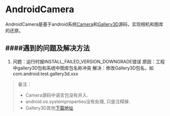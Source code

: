 AndroidCamera
==================
AndroidCamera是基于android系统[Camera](https://android.googlesource.com/platform/packages/apps/Camera/)和[Gallery3D](https://android.googlesource.com/platform/packages/apps/Gallery3D/)源码，实现相机和图库的还原。


####遇到的问题及解决方法
---------------------------------
1. 问题：运行时报INSTALL_FAILED_VERSION_DOWNGRADE错误
    原因：工程中gallery3D包和系统中图库包名称冲突
    解决：修改Gallery3D包名，如com.android.test.gallery3d.xxx


> 备注：
> 
> * Camera源码中语言包没有并入.
> * android.os.systemproperties没有处理, 只是注释掉.
> * Gallery3D其他[下载地址](http://www.java2s.com/Open-Source/Android_Free_Code/3D/Download_Free_code_Gallery_3D.htmc)
     

